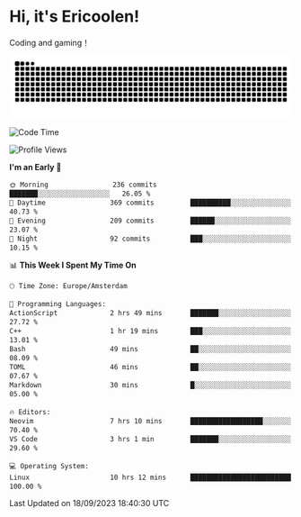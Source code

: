 # Hi, it's Ericoolen!
Coding and gaming！

<picture>
  <source media="(prefers-color-scheme: dark)" srcset="https://raw.githubusercontent.com/Eric-Song-Nop/Eric-Song-Nop/output/github-contribution-grid-snake-dark.svg">
  <source media="(prefers-color-scheme: light)" srcset="https://raw.githubusercontent.com/Eric-Song-Nop/Eric-Song-Nop/output/github-contribution-grid-snake.svg">
  <img alt="github contribution grid snake animation" src="https://raw.githubusercontent.com/Eric-Song-Nop/Eric-Song-Nop/output/github-contribution-grid-snake.svg">
</picture>

<!--START_SECTION:waka-->
![Code Time](http://img.shields.io/badge/Code%20Time-996%20hrs%2014%20mins-blue)

![Profile Views](http://img.shields.io/badge/Profile%20Views-0-blue)

**I'm an Early 🐤** 

```text
🌞 Morning                236 commits         ███████░░░░░░░░░░░░░░░░░░   26.05 % 
🌆 Daytime                369 commits         ██████████░░░░░░░░░░░░░░░   40.73 % 
🌃 Evening                209 commits         ██████░░░░░░░░░░░░░░░░░░░   23.07 % 
🌙 Night                  92 commits          ███░░░░░░░░░░░░░░░░░░░░░░   10.15 % 
```


📊 **This Week I Spent My Time On** 

```text
🕑︎ Time Zone: Europe/Amsterdam

💬 Programming Languages: 
ActionScript             2 hrs 49 mins       ███████░░░░░░░░░░░░░░░░░░   27.72 % 
C++                      1 hr 19 mins        ███░░░░░░░░░░░░░░░░░░░░░░   13.01 % 
Bash                     49 mins             ██░░░░░░░░░░░░░░░░░░░░░░░   08.09 % 
TOML                     46 mins             ██░░░░░░░░░░░░░░░░░░░░░░░   07.67 % 
Markdown                 30 mins             █░░░░░░░░░░░░░░░░░░░░░░░░   05.00 % 

🔥 Editors: 
Neovim                   7 hrs 10 mins       ██████████████████░░░░░░░   70.40 % 
VS Code                  3 hrs 1 min         ███████░░░░░░░░░░░░░░░░░░   29.60 % 

💻 Operating System: 
Linux                    10 hrs 12 mins      █████████████████████████   100.00 % 
```


 Last Updated on 18/09/2023 18:40:30 UTC
<!--END_SECTION:waka-->
